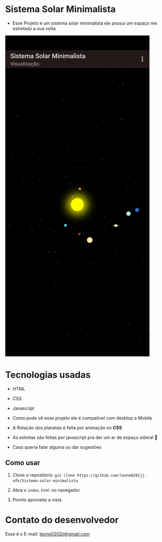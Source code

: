 # Sistema Solar Minimalista

- Esse Projeto é um sistema solar minimalista ele possui um espaço me estrelado a sua volta

![Exemplo:](/src/images/example.png)

# Tecnologias usadas

- HTML 
- CSS
- Javascript 

- Como pode vê esse projeto ele é compatível com desktop e Mobile 

- A Rotação dos planetas é feita por animação no **CSS** 

- As estrelas são feitas por javascript pra dar um ar de espaço sideral 🚀

- Caso queria falar alguma ou dar sugestões 
## Como usar

1. Clone o repositório: `git clone https://github.com/leone0202jj-afk/Sistema-solar-minimalista`

2. Abra o `index.html` no navegador

3. Pronto aproveite a vista 

# Contato do desenvolvedor

Esse é o E-mail: leone0202jj@gmail.com